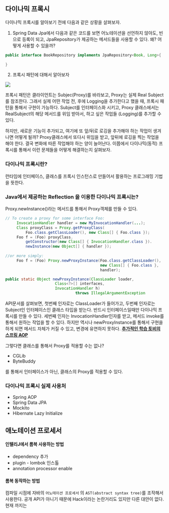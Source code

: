 

## 다이나믹 프록시 

다이나믹 프록시를 알아보기 전에 다음과 같은 상황을 살펴보자. 

1. Spring Data Jpa에서 다음과 같은 코드를 보면 어노테이션을 선언하지 않아도, 빈으로 등록이 되고, JpaRepository가 제공하는 메서드들을 사용할 수 있다. 왜? 어떻게 사용할 수 있을까? 

```java
public interface BookRepository implements JpaRepository<Book, Long>{
  
}
```



2. 프록시 패턴에 대해서 알아보자

![](https://upload.wikimedia.org/wikipedia/commons/6/6e/W3sDesign_Proxy_Design_Pattern_UML.jpg)

프록시 패턴은 클라이언트는 Subjec(Proxy)를 바라보고, Proxy는 실제 Real Subject를 참조한다. 그래서 실제 어떤 작업 전, 후에 Logging을 추가한다고 했을 때, 프록시 패턴을 통해서 구현이 가능하다. Subject를 인터페이스화 시키고, Proxy 클래스에서는 RealSubject의 해당 메서드를 위임 받아서, 하고 싶은 작업들 (Logging)를 추가할 수 있다. 

하지만, 새로운 기능이 추가되고, 여기에 또 앞/뒤로 로깅을 추가해야 하는 작업이 생겨나면 어떻게 될까? Proxy클래스에서 또다시 위임을 받고, 앞뒤에 로깅을 찍는 작업을 해야 한다. 결국 변화에 따른 작업해야 하는 양이 늘어난다. 이쯤에서 다이나믹(동적) 프록시를 통해서 이런 문제들을 어떻게 해결하는지 살펴보자. 



### 다이나믹 프록시란? 

런타임에 인터페이스, 클래스를 프록시 인스턴스로 만들어서 활용하는 프로그래밍 기법을 뜻한다. 



### Java에서 제공하는 Reflection 을 이용한 다이나믹 프록시는?

Proxy.newInstance()라는 메서드를 통해서 Proxy객체를 만들 수 있다. 

```java
// To create a proxy for some interface Foo:
     InvocationHandler handler = new MyInvocationHandler(...);
     Class proxyClass = Proxy.getProxyClass(
         Foo.class.getClassLoader(), new Class[] { Foo.class });
     Foo f = (Foo) proxyClass.
         getConstructor(new Class[] { InvocationHandler.class }).
         newInstance(new Object[] { handler });
 
//or more simply:
     Foo f = (Foo) Proxy.newProxyInstance(Foo.class.getClassLoader(),
                                          new Class[] { Foo.class },
                                          handler);
```



```java
public static Object newProxyInstance(ClassLoader loader,
                      Class<?>[] interfaces,
                      InvocationHandler h)
                               throws IllegalArgumentException
```

API문서를 살펴보면, 첫번째 인자로는 ClassLoader가 들어가고, 두번째 인자로는 Subject인 인터페이스인 클래스 타입을 받는다. 반드시 인터페이스일때만 다이나믹 프록시를 만들 수 있다. 세번째 인자는 InvocationHandler인자를 받고, 메서드 invoke를 통해서 원하는 작업을 할 수 있다. 하지만 역시나 newProxyInstance를 통해서 구현을 하게 되면 메서드 자체가 커질 수 있고, 변경에 유연하지 못하다. **<u>추가적인 학습 토비의 스프링 AOP</u>**

그렇다면 클래스를 통해서 Proxy를 적용할 수는 없나? 

- CGLib
- ByteBuddy

를 통해서 인터페이스가 아닌, 클래스의 Proxy를 적용할 수 있다. 





### 다이나믹 프록시 실제 사용처

- Spring AOP
- Spring Data JPA
- Mockito
- Hibernate Lazy Initialize



## 애노테이션 프로세서

#### 인텔리J에서 롬복 사용하는 방법

-   dependency 추가 
-   plugin - lombok 인스톨 
-   annotation processor enable 



#### 롬복 동작하는 방법 

컴파일 시점에 자바의 `어노테이션 프로세서` 의 `AST(abstract syntax tree)`를 조작해서 사용한다. 공개 API가 아니기 때문에 Hack이라는 논란거리도 있지만 다른 대안이 없다. 현재 까지는

